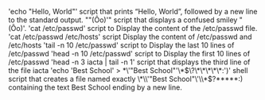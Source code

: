 'echo "Hello, World"' script that prints “Hello, World”, followed by a new line to the standard output.
"\"(Ôo)'" script that displays a confused smiley "(Ôo)'.
'cat /etc/passwd' script to Display the content of the /etc/passwd file.
'cat /etc/passwd /etc/hosts' script Display the content of /etc/passwd and /etc/hosts
'tail -n 10 /etc/passwd' script to Display the last 10 lines of /etc/passwd
'head -n 10 /etc/passwd' script to Display the first 10 lines of /etc/passwd
'head -n 3 iacta | tail -n 1' script that displays the third line of the file iacta
'echo 'Best School' > \*\\'"Best School"\'\\*$\?\*\*\*\*\*:')'  shell script that creates a file named exactly \*\\'"Best School"\'\\*$\?\*\*\*\*\*:) containing the text Best School ending by a new line.

